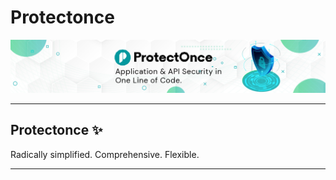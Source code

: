 # Protectonce

<p align="center">
    <img src="/assets/linkedin-Cover-new-v1.jpg" alt="" />
</p>

---

## Protectonce ✨
Radically simplified. Comprehensive. Flexible.

---
